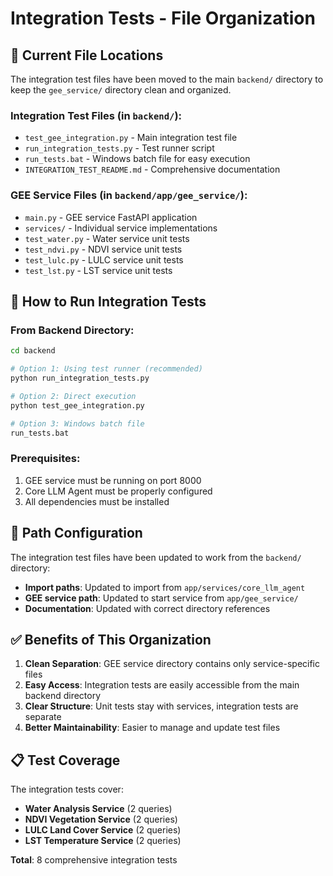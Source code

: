 # Integration Tests - File Organization

## 📁 Current File Locations

The integration test files have been moved to the main `backend/` directory to keep the `gee_service/` directory clean and organized.

### Integration Test Files (in `backend/`):

- `test_gee_integration.py` - Main integration test file
- `run_integration_tests.py` - Test runner script
- `run_tests.bat` - Windows batch file for easy execution
- `INTEGRATION_TEST_README.md` - Comprehensive documentation

### GEE Service Files (in `backend/app/gee_service/`):

- `main.py` - GEE service FastAPI application
- `services/` - Individual service implementations
- `test_water.py` - Water service unit tests
- `test_ndvi.py` - NDVI service unit tests
- `test_lulc.py` - LULC service unit tests
- `test_lst.py` - LST service unit tests

## 🚀 How to Run Integration Tests

### From Backend Directory:

```bash
cd backend

# Option 1: Using test runner (recommended)
python run_integration_tests.py

# Option 2: Direct execution
python test_gee_integration.py

# Option 3: Windows batch file
run_tests.bat
```

### Prerequisites:

1. GEE service must be running on port 8000
2. Core LLM Agent must be properly configured
3. All dependencies must be installed

## 🔧 Path Configuration

The integration test files have been updated to work from the `backend/` directory:

- **Import paths**: Updated to import from `app/services/core_llm_agent`
- **GEE service path**: Updated to start service from `app/gee_service/`
- **Documentation**: Updated with correct directory references

## ✅ Benefits of This Organization

1. **Clean Separation**: GEE service directory contains only service-specific files
2. **Easy Access**: Integration tests are easily accessible from the main backend directory
3. **Clear Structure**: Unit tests stay with services, integration tests are separate
4. **Better Maintainability**: Easier to manage and update test files

## 📋 Test Coverage

The integration tests cover:

- **Water Analysis Service** (2 queries)
- **NDVI Vegetation Service** (2 queries)
- **LULC Land Cover Service** (2 queries)
- **LST Temperature Service** (2 queries)

**Total**: 8 comprehensive integration tests
